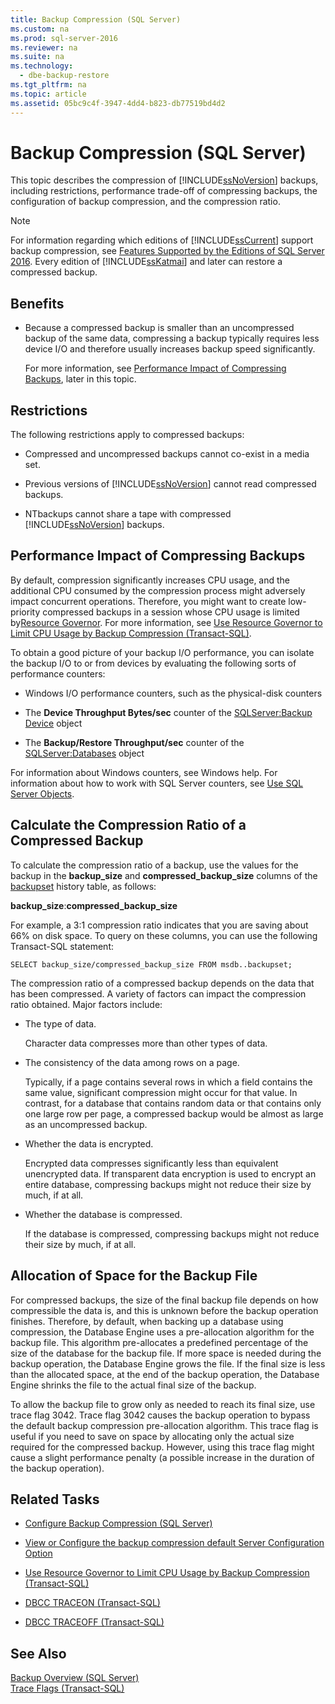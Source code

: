 ```yaml
---
title: Backup Compression (SQL Server)
ms.custom: na
ms.prod: sql-server-2016
ms.reviewer: na
ms.suite: na
ms.technology: 
  - dbe-backup-restore
ms.tgt_pltfrm: na
ms.topic: article
ms.assetid: 05bc9c4f-3947-4dd4-b823-db77519bd4d2
---
```

# Backup Compression (SQL Server)
  This topic describes the compression of [!INCLUDE[ssNoVersion](../../Topics/TopicNameContainA/includes/ssNoVersion_md.md)] backups, including restrictions, performance trade-off of compressing backups, the configuration of backup compression, and the compression ratio.  
  
> [!NOTE]  
>  For information regarding which editions of [!INCLUDE[ssCurrent](../../Topics/TopicNameContainA/includes/ssCurrent_md.md)] support backup compression, see [Features Supported by the Editions of SQL Server 2016](../../Topics/TopicNameNotContainA/Features-Supported-by-the-Editions-of-SQL-Server-2016.md). Every edition of [!INCLUDE[ssKatmai](../../Topics/TopicNameContainA/includes/ssKatmai_md.md)] and later can restore a compressed backup.  
  
  
##  <a name="Benefits"></a> Benefits  
  
-   Because a compressed backup is smaller than an uncompressed backup of the same data, compressing a backup typically requires less device I/O and therefore usually increases backup speed significantly.  
  
     For more information, see [Performance Impact of Compressing Backups](#PerfImpact), later in this topic.  
  
  
##  <a name="Restrictions"></a> Restrictions  
 The following restrictions apply to compressed backups:  
  
-   Compressed and uncompressed backups cannot co-exist in a media set.  
  
-   Previous versions of [!INCLUDE[ssNoVersion](../../Topics/TopicNameContainA/includes/ssNoVersion_md.md)] cannot read compressed backups.  
  
-   NTbackups cannot share a tape with compressed [!INCLUDE[ssNoVersion](../../Topics/TopicNameContainA/includes/ssNoVersion_md.md)] backups.  
  
  
##  <a name="PerfImpact"></a> Performance Impact of Compressing Backups  
 By default, compression significantly increases CPU usage, and the additional CPU consumed by the compression process might adversely impact concurrent operations. Therefore, you might want to create low-priority compressed backups in a session whose CPU usage is limited by[Resource Governor](../../Topics/TopicNameNotContainA/Resource-Governor.md). For more information, see [Use Resource Governor to Limit CPU Usage by Backup Compression &#40;Transact-SQL&#41;](../../Topics/TopicNameNotContainA/Use-Resource-Governor-to-Limit-CPU-Usage-by-Backup-Compression--Transact-SQL-.md).  
  
 To obtain a good picture of your backup I/O performance, you can isolate the backup I/O to or from devices by evaluating the following sorts of performance counters:  
  
-   Windows I/O performance counters, such as the physical-disk counters  
  
-   The **Device Throughput Bytes/sec** counter of the [SQLServer:Backup Device](../../Topics/TopicNameNotContainA/SQL-Server--Backup-Device-Object.md) object  
  
-   The **Backup/Restore Throughput/sec** counter of the [SQLServer:Databases](../../Topics/TopicNameNotContainA/SQL-Server--Databases-Object.md) object  
  
 For information about Windows counters, see Windows help. For information about how to work with SQL Server counters, see [Use SQL Server Objects](../../Topics/TopicNameNotContainA/Use-SQL-Server-Objects.md).  
  
   
##  <a name="CompressionRatio"></a> Calculate the Compression Ratio of a Compressed Backup  
 To calculate the compression ratio of a backup, use the values for the backup in the **backup_size** and **compressed_backup_size** columns of the [backupset](../Topic/backupset%20\(Transact-SQL\).md) history table, as follows:  
  
 **backup_size**:**compressed_backup_size**  
  
 For example, a 3:1 compression ratio indicates that you are saving about 66% on disk space. To query on these columns, you can use the following Transact-SQL statement:  
  
```  
SELECT backup_size/compressed_backup_size FROM msdb..backupset;  
```  
  
 The compression ratio of a compressed backup depends on the data that has been compressed. A variety of factors can impact the compression ratio obtained. Major factors include:  
  
-   The type of data.  
  
     Character data compresses more than other types of data.  
  
-   The consistency of the data among rows on a page.  
  
     Typically, if a page contains several rows in which a field contains the same value, significant compression might occur for that value. In contrast, for a database that contains random data or that contains only one large row per page, a compressed backup would be almost as large as an uncompressed backup.  
  
-   Whether the data is encrypted.  
  
     Encrypted data compresses significantly less than equivalent unencrypted data. If transparent data encryption is used to encrypt an entire database, compressing backups might not reduce their size by much, if at all.  
  
-   Whether the database is compressed.  
  
     If the database is compressed, compressing backups might not reduce their size by much, if at all.  
  
  
##  <a name="Allocation"></a> Allocation of Space for the Backup File  
 For compressed backups, the size of the final backup file depends on how compressible the data is, and this is unknown before the backup operation finishes.  Therefore, by default, when backing up a database using compression, the Database Engine uses a pre-allocation algorithm for the backup file. This algorithm pre-allocates a predefined percentage of the size of the database for the backup file. If more space is needed during the backup operation, the Database Engine grows the file. If the final size is less than the allocated space, at the end of the backup operation, the Database Engine shrinks the file to the actual final size of the backup.  
  
 To allow the backup file to grow only as needed to reach its final size, use trace flag 3042. Trace flag 3042 causes the backup operation to bypass the default backup compression pre-allocation algorithm. This trace flag is useful if you need to save on space by allocating only the actual size required for the compressed backup. However, using this trace flag might cause a slight performance penalty (a possible increase in the duration of the backup operation).  
  
##  <a name="RelatedTasks"></a> Related Tasks  
  
-   [Configure Backup Compression &#40;SQL Server&#41;](../../Topics/TopicNameNotContainA/Configure-Backup-Compression--SQL-Server-.md)  
  
-   [View or Configure the backup compression default Server Configuration Option](../../Topics/TopicNameNotContainA/View-or-Configure-the-backup-compression-default-Server-Configuration-Option.md)  
  
-   [Use Resource Governor to Limit CPU Usage by Backup Compression &#40;Transact-SQL&#41;](../../Topics/TopicNameNotContainA/Use-Resource-Governor-to-Limit-CPU-Usage-by-Backup-Compression--Transact-SQL-.md)  
  
-   [DBCC TRACEON &#40;Transact-SQL&#41;](../Topic/DBCC%20TRACEON%20\(Transact-SQL\).md)  
  
-   [DBCC TRACEOFF &#40;Transact-SQL&#41;](../Topic/DBCC%20TRACEOFF%20\(Transact-SQL\).md)  
  
## See Also  
 [Backup Overview &#40;SQL Server&#41;](../../Topics/TopicNameNotContainA/Backup-Overview--SQL-Server-.md)   
 [Trace Flags &#40;Transact-SQL&#41;](../Topic/Trace%20Flags%20\(Transact-SQL\).md)  
  
  